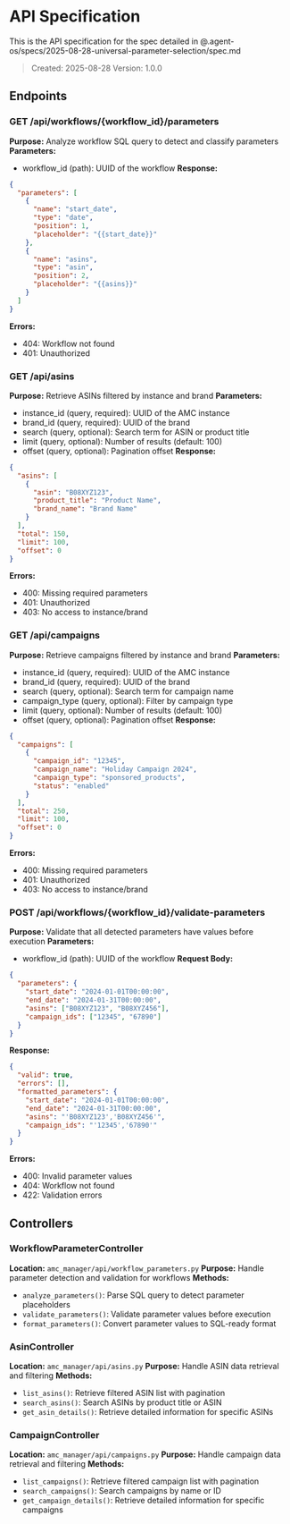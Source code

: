 # API Specification

This is the API specification for the spec detailed in @.agent-os/specs/2025-08-28-universal-parameter-selection/spec.md

> Created: 2025-08-28
> Version: 1.0.0

## Endpoints

### GET /api/workflows/{workflow_id}/parameters

**Purpose:** Analyze workflow SQL query to detect and classify parameters
**Parameters:** 
- workflow_id (path): UUID of the workflow
**Response:** 
```json
{
  "parameters": [
    {
      "name": "start_date",
      "type": "date",
      "position": 1,
      "placeholder": "{{start_date}}"
    },
    {
      "name": "asins",
      "type": "asin",
      "position": 2,
      "placeholder": "{{asins}}"
    }
  ]
}
```
**Errors:** 
- 404: Workflow not found
- 401: Unauthorized

### GET /api/asins

**Purpose:** Retrieve ASINs filtered by instance and brand
**Parameters:**
- instance_id (query, required): UUID of the AMC instance
- brand_id (query, required): UUID of the brand
- search (query, optional): Search term for ASIN or product title
- limit (query, optional): Number of results (default: 100)
- offset (query, optional): Pagination offset
**Response:**
```json
{
  "asins": [
    {
      "asin": "B08XYZ123",
      "product_title": "Product Name",
      "brand_name": "Brand Name"
    }
  ],
  "total": 150,
  "limit": 100,
  "offset": 0
}
```
**Errors:**
- 400: Missing required parameters
- 401: Unauthorized
- 403: No access to instance/brand

### GET /api/campaigns

**Purpose:** Retrieve campaigns filtered by instance and brand
**Parameters:**
- instance_id (query, required): UUID of the AMC instance
- brand_id (query, required): UUID of the brand
- search (query, optional): Search term for campaign name
- campaign_type (query, optional): Filter by campaign type
- limit (query, optional): Number of results (default: 100)
- offset (query, optional): Pagination offset
**Response:**
```json
{
  "campaigns": [
    {
      "campaign_id": "12345",
      "campaign_name": "Holiday Campaign 2024",
      "campaign_type": "sponsored_products",
      "status": "enabled"
    }
  ],
  "total": 250,
  "limit": 100,
  "offset": 0
}
```
**Errors:**
- 400: Missing required parameters
- 401: Unauthorized
- 403: No access to instance/brand

### POST /api/workflows/{workflow_id}/validate-parameters

**Purpose:** Validate that all detected parameters have values before execution
**Parameters:**
- workflow_id (path): UUID of the workflow
**Request Body:**
```json
{
  "parameters": {
    "start_date": "2024-01-01T00:00:00",
    "end_date": "2024-01-31T00:00:00",
    "asins": ["B08XYZ123", "B08XYZ456"],
    "campaign_ids": ["12345", "67890"]
  }
}
```
**Response:**
```json
{
  "valid": true,
  "errors": [],
  "formatted_parameters": {
    "start_date": "2024-01-01T00:00:00",
    "end_date": "2024-01-31T00:00:00",
    "asins": "'B08XYZ123','B08XYZ456'",
    "campaign_ids": "'12345','67890'"
  }
}
```
**Errors:**
- 400: Invalid parameter values
- 404: Workflow not found
- 422: Validation errors

## Controllers

### WorkflowParameterController

**Location:** `amc_manager/api/workflow_parameters.py`
**Purpose:** Handle parameter detection and validation for workflows
**Methods:**
- `analyze_parameters()`: Parse SQL query to detect parameter placeholders
- `validate_parameters()`: Validate parameter values before execution
- `format_parameters()`: Convert parameter values to SQL-ready format

### AsinController

**Location:** `amc_manager/api/asins.py`
**Purpose:** Handle ASIN data retrieval and filtering
**Methods:**
- `list_asins()`: Retrieve filtered ASIN list with pagination
- `search_asins()`: Search ASINs by product title or ASIN
- `get_asin_details()`: Retrieve detailed information for specific ASINs

### CampaignController

**Location:** `amc_manager/api/campaigns.py`
**Purpose:** Handle campaign data retrieval and filtering
**Methods:**
- `list_campaigns()`: Retrieve filtered campaign list with pagination
- `search_campaigns()`: Search campaigns by name or ID
- `get_campaign_details()`: Retrieve detailed information for specific campaigns